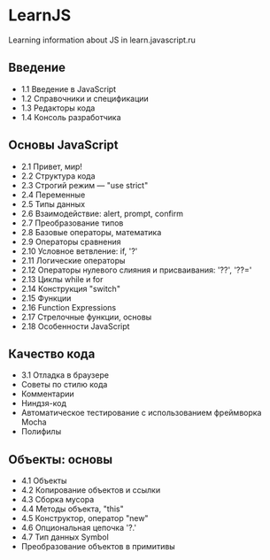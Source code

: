 # LearnJS

Learning information about JS in learn.javascript.ru

## Введение

 - 1.1 Введение в JavaScript
 - 1.2 Справочники и спецификации
 - 1.3 Редакторы кода
 - 1.4 Консоль разработчика

## Основы JavaScript
 
 - 2.1 Привет, мир!
 - 2.2 Структура кода
 - 2.3 Строгий режим — "use strict"
 - 2.4 Переменные
 - 2.5 Типы данных
 - 2.6 Взаимодействие: alert, prompt, confirm
 - 2.7 Преобразование типов
 - 2.8 Базовые операторы, математика
 - 2.9 Операторы сравнения
 - 2.10 Условное ветвление: if, '?'
 - 2.11 Логические операторы
 - 2.12 Операторы нулевого слияния и присваивания: '??', '??='
 - 2.13 Циклы while и for
 - 2.14 Конструкция "switch"
 - 2.15 Функции
 - 2.16 Function Expressions
 - 2.17 Стрелочные функции, основы
 - 2.18 Особенности JavaScript

 ## Качество кода
 - 3.1 Отладка в браузере
 - Советы по стилю кода
 - Комментарии
 - Ниндзя-код
 - Автоматическое тестирование c использованием фреймворка Mocha
 - Полифилы

 ## Объекты: основы

 - 4.1 Объекты
 - 4.2 Копирование объектов и ссылки
 - 4.3 Сборка мусора
 - 4.4 Методы объекта, "this"
 - 4.5 Конструктор, оператор "new"
 - 4.6 Опциональная цепочка '?.'
 - 4.7 Тип данных Symbol
 - Преобразование объектов в примитивы
